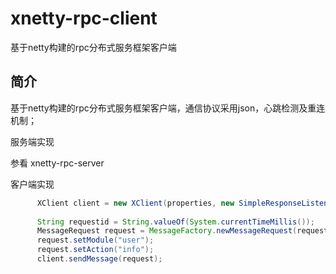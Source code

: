 # xnetty-rpc-client
基于netty构建的rpc分布式服务框架客户端

简介
---
  基于netty构建的rpc分布式服务框架客户端，通信协议采用json，心跳检测及重连机制；

服务端实现

  参看 xnetty-rpc-server
  
客户端实现

```java
      XClient client = new XClient(properties, new SimpleResponseListener());
      
      String requestid = String.valueOf(System.currentTimeMillis());
      MessageRequest request = MessageFactory.newMessageRequest(requestid);
      request.setModule("user");
      request.setAction("info");
      client.sendMessage(request);
```






